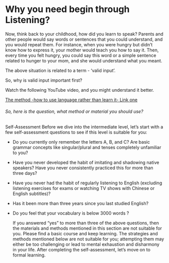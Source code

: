 # Why you need begin through Listening?

Now, think back to your childhood, how did you learn to speak? Parents and other people would say words or sentences that you could understand, and you would repeat them. For instance, when you were hungry but didn’t know how to express it, your mother would teach you how to say it. Then, every time you felt hungry, you could say this word or a simple sentence related to hunger to your mom, and she would understand what you meant.

The above situation is related to a term - ‘valid input’.

So, why is valid input important first?

Watch the following YouTube video, and you might understand it better.

[The method -how to use language rather than learn it- Link one](https://www.youtube.com/watch?v=illApgaLgGA&list=WL&index=10&ab_channel=Poly-glot-a-lot )

###### So, here is the question, what method or material you should use?

Self-Assessment Before we dive into the intermediate level, let’s start with a few self-assessment questions to see if this level is suitable for you:

- Do you currently only remember the letters A, B, and C? Are basic grammar concepts like singular/plural and tenses completely unfamiliar to you?

- Have you never developed the habit of imitating and shadowing native speakers? Have you never consistently practiced this for more than three days?

- Have you never had the habit of regularly listening to English (excluding listening exercises for exams or watching TV shows with Chinese or English subtitles)?

- Has it been more than three years since you last studied English?

- Do you feel that your vocabulary is below 3000 words ?

   If you answered “yes” to more than three of the above questions, then the materials and methods mentioned in this section are not suitable for you. Please find a basic course and keep learning. The strategies and methods mentioned below are not suitable for you; attempting them may either be too challenging or lead to mental exhaustion and disharmony in your life. After completing the self-assessment, let’s move on to formal learning. 
